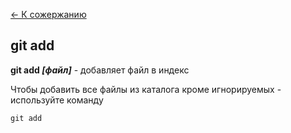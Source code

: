 [<- К сожержанию](./reame.md)

## git add
**git add *[файл]*** - добавляет файл в индекс

Чтобы добавить все файлы из каталога кроме игнорируемых - используйте команду

```bash-
git add
```

